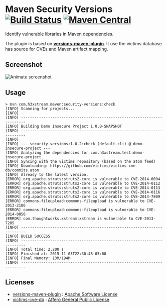 # Maven Security Versions [![Build Status](https://secure.travis-ci.org/h3xstream/maven-security-versions.png?branch=master)](http://travis-ci.org/h3xstream/maven-security-versions) [![Maven Central](https://maven-badges.herokuapp.com/maven-central/com.h3xstream.findsecbugs/maven-security-versions/badge.svg)](http://search.maven.org/#search%7Cga%7C1%7Cg%3A%22com.h3xstream.maven%22%20a%3A%22security-versions%22)

Identify vulnerable libraries in Maven dependencies.

The plugin is based on **[versions-maven-plugin](http://www.mojohaus.org/versions-maven-plugin/)**. It use the victims database has source for CVEs and Maven artifact mapping.


## Screenshot

![Animate screenshot](https://raw.githubusercontent.com/h3xstream/maven-security-versions/master/demos/screenshots/screen1.gif)

## Usage

    > mvn com.h3xstream.maven:security-versions:check
    [INFO] Scanning for projects...
    [INFO]
    [INFO] ------------------------------------------------------------------------
    [INFO] Building Demo Insecure Project 1.0.0-SNAPSHOT
    [INFO] ------------------------------------------------------------------------
    [INFO]
    [INFO] --- security-versions:1.0.2:check (default-cli) @ demo-insecure-project ---
    [INFO] Analyzing the dependencies for com.h3xstream.test:demo-insecure-project
    [INFO] Syncing with the victims repository (based on the atom feed)
    [INFO] Downloading: https://github.com/victims/victims-cve-db/commits.atom
    [INFO] Already to the latest version.
    [ERROR] org.apache.struts:struts2-core is vulnerable to CVE-2014-0094
    [ERROR] org.apache.struts:struts2-core is vulnerable to CVE-2014-0112
    [ERROR] org.apache.struts:struts2-core is vulnerable to CVE-2014-0113
    [ERROR] org.apache.struts:struts2-core is vulnerable to CVE-2014-0116
    [ERROR] org.apache.struts:struts2-core is vulnerable to CVE-2014-7809
    [ERROR] commons-fileupload:commons-fileupload is vulnerable to CVE-2013-2186
    [ERROR] commons-fileupload:commons-fileupload is vulnerable to CVE-2014-0050
    [ERROR] com.thoughtworks.xstream:xstream is vulnerable to CVE-2013-7285
    [INFO] ------------------------------------------------------------------------
    [INFO] BUILD SUCCESS
    [INFO] ------------------------------------------------------------------------
    [INFO] Total time: 2.200 s
    [INFO] Finished at: 2015-11-03T22:30:48-05:00
    [INFO] Final Memory: 13M/194M
    [INFO] ------------------------------------------------------------------------

## Licenses

 - [versions-maven-plugin](http://www.mojohaus.org/versions-maven-plugin/) : [Apache Software License](http://www.mojohaus.org/versions-maven-plugin/license.html)
 - [victims-cve-db](https://github.com/victims/victims-cve-db/) : [Affero General Public License](https://github.com/victims/victims-cve-db/blob/master/LICENSE)

